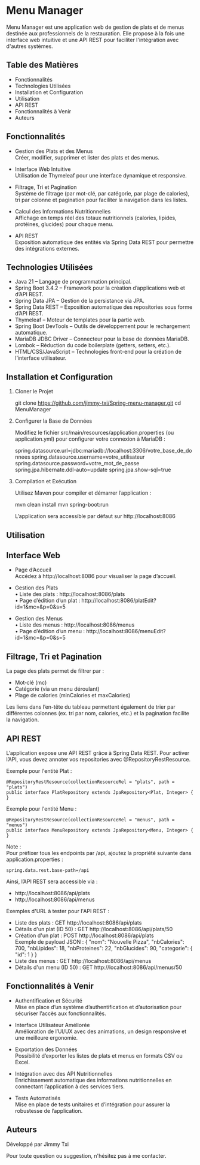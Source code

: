 Menu Manager
============

Menu Manager est une application web de gestion de plats et de menus destinée aux professionnels de la restauration. 
Elle propose à la fois une interface web intuitive et une API REST pour faciliter l'intégration avec d'autres systèmes.

Table des Matières
------------------
- Fonctionnalités
- Technologies Utilisées
- Installation et Configuration
- Utilisation
- API REST
- Fonctionnalités à Venir
- Auteurs

Fonctionnalités
---------------
- Gestion des Plats et des Menus  
  Créer, modifier, supprimer et lister des plats et des menus.

- Interface Web Intuitive  
  Utilisation de Thymeleaf pour une interface dynamique et responsive.

- Filtrage, Tri et Pagination  
  Système de filtrage (par mot-clé, par catégorie, par plage de calories), tri par colonne et pagination pour faciliter la navigation dans les listes.

- Calcul des Informations Nutritionnelles  
  Affichage en temps réel des totaux nutritionnels (calories, lipides, protéines, glucides) pour chaque menu.

- API REST  
  Exposition automatique des entités via Spring Data REST pour permettre des intégrations externes.


Technologies Utilisées
----------------------
- Java 21 – Langage de programmation principal.
- Spring Boot 3.4.2 – Framework pour la création d’applications web et d’API REST.
- Spring Data JPA – Gestion de la persistance via JPA.
- Spring Data REST – Exposition automatique des repositories sous forme d’API REST.
- Thymeleaf – Moteur de templates pour la partie web.
- Spring Boot DevTools – Outils de développement pour le rechargement automatique.
- MariaDB JDBC Driver – Connecteur pour la base de données MariaDB.
- Lombok – Réduction du code boilerplate (getters, setters, etc.).
- HTML/CSS/JavaScript – Technologies front-end pour la création de l’interface utilisateur.


Installation et Configuration
-------------------------------
1. Cloner le Projet

   git clone https://github.com/jimmy-txi/Spring-menu-manager.git
   cd MenuManager

2. Configurer la Base de Données

   Modifiez le fichier src/main/resources/application.properties (ou application.yml) pour configurer votre connexion à MariaDB :

   spring.datasource.url=jdbc:mariadb://localhost:3306/votre_base_de_donnees
   spring.datasource.username=votre_utilisateur
   spring.datasource.password=votre_mot_de_passe
   spring.jpa.hibernate.ddl-auto=update
   spring.jpa.show-sql=true

3. Compilation et Exécution

   Utilisez Maven pour compiler et démarrer l’application :

   mvn clean install
   mvn spring-boot:run

   L’application sera accessible par défaut sur http://localhost:8086


Utilisation
-----------
Interface Web
-------------
- Page d’Accueil  
  Accédez à http://localhost:8086 pour visualiser la page d’accueil.

- Gestion des Plats  
  • Liste des plats : http://localhost:8086/plats  
  • Page d’édition d’un plat : http://localhost:8086/platEdit?id=1&mc=&p=0&s=5

- Gestion des Menus  
  • Liste des menus : http://localhost:8086/menus  
  • Page d’édition d’un menu : http://localhost:8086/menuEdit?id=1&mc=&p=0&s=5

Filtrage, Tri et Pagination
----------------------------
La page des plats permet de filtrer par :
- Mot‑clé (mc)
- Catégorie (via un menu déroulant)
- Plage de calories (minCalories et maxCalories)

Les liens dans l’en-tête du tableau permettent également de trier par différentes colonnes (ex. tri par nom, calories, etc.) et la pagination facilite la navigation.


API REST
--------
L’application expose une API REST grâce à Spring Data REST. Pour activer l’API, vous devez annoter vos repositories avec @RepositoryRestResource.

Exemple pour l'entité Plat :

    @RepositoryRestResource(collectionResourceRel = "plats", path = "plats")
    public interface PlatRepository extends JpaRepository<Plat, Integer> { }

Exemple pour l'entité Menu :

    @RepositoryRestResource(collectionResourceRel = "menus", path = "menus")
    public interface MenuRepository extends JpaRepository<Menu, Integer> { }

Note :  
Pour préfixer tous les endpoints par /api, ajoutez la propriété suivante dans application.properties :

    spring.data.rest.base-path=/api

Ainsi, l’API REST sera accessible via :
- http://localhost:8086/api/plats
- http://localhost:8086/api/menus

Exemples d'URL à tester pour l'API REST :
- Liste des plats : GET http://localhost:8086/api/plats
- Détails d'un plat (ID 50) : GET http://localhost:8086/api/plats/50
- Création d'un plat : POST http://localhost:8086/api/plats  
  Exemple de payload JSON :
    {
      "nom": "Nouvelle Pizza",
      "nbCalories": 700,
      "nbLipides": 18,
      "nbProteines": 22,
      "nbGlucides": 90,
      "categorie": { "id": 1 }
    }
- Liste des menus : GET http://localhost:8086/api/menus
- Détails d'un menu (ID 50) : GET http://localhost:8086/api/menus/50


Fonctionnalités à Venir
-----------------------
- Authentification et Sécurité  
  Mise en place d’un système d’authentification et d’autorisation pour sécuriser l’accès aux fonctionnalités.

- Interface Utilisateur Améliorée  
  Amélioration de l’UI/UX avec des animations, un design responsive et une meilleure ergonomie.

- Exportation des Données  
  Possibilité d’exporter les listes de plats et menus en formats CSV ou Excel.

- Intégration avec des API Nutritionnelles  
  Enrichissement automatique des informations nutritionnelles en connectant l’application à des services tiers.

- Tests Automatisés  
  Mise en place de tests unitaires et d’intégration pour assurer la robustesse de l’application.

Auteurs
-------
Développé par Jimmy Txi

Pour toute question ou suggestion, n'hésitez pas à me contacter.
